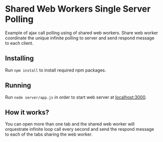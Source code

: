 # Shared Web Workers Single Server Polling
Example of ajax call polling using of shared web workers. Share web worker coordinate the unique infinite polling to server and send respond  message to each client.

## Installing
Run ```npm install``` to install required npm packages.

## Running
Run ```node server/app.js``` in order to start web server at [localhost:3000](http://localhost:3000).

## How it works?
You can open more than one tab and the shared web worker will orquestrate infinite loop call every second and send the respond message to each of the tabs sharing the web worker.

